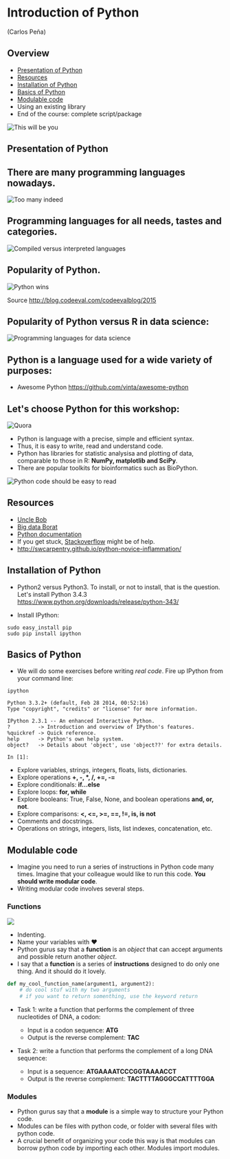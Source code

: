 # Introduction of Python

(Carlos Peña)


## Overview
* [Presentation of Python](#presentation-of-python)
* [Resources](#resources)
* [Installation of Python](#installation-of-python)
* [Basics of Python](#basics-of-python)
* [Modulable code](#modulable-code)
* Using an existing library
* End of the course: complete script/package

![This will be you](img/neo.jpg)

    

## Presentation of Python
## There are many programming languages nowadays.

   ![Too many indeed](img/programming_languages.png)

## Programming languages for all needs, tastes and categories.

   ![Compiled versus interpreted languages](img/compiled_vs_interpreted.png)

## Popularity of Python.

![Python wins](img/popularity_python1.png)
    
Source <http://blog.codeeval.com/codeevalblog/2015>

## Popularity of Python versus R in data science:

![Programming languages for data science](img/popularity_python2.png)
    
## Python is a language used for a wide variety of purposes:

* Awesome Python <https://github.com/vinta/awesome-python>

## Let's choose Python for this workshop:

![Quora](img/choose_python1.png)
    
* Python is language with a precise, simple and efficient syntax.
* Thus, it is easy to write, read and understand code.
* Python has libraries for statistic analysisa and plotting of data,
  comparable to those in R:  **NumPy, matplotlib and SciPy**.
* There are popular toolkits for bioinformatics such as BioPython.

![Python code should be easy to read](img/python_cute.jpg)

## Resources
* [Uncle Bob](https://www.youtube.com/watch?v=Ai2nZIobM3o)
* [Big data Borat](https://twitter.com/bigdataborat/status/355511037124030466)
* [Python documentation](https://www.python.org/doc/)
* If you get stuck, [Stackoverflow](http://stackoverflow.com/) might be of help.
* <http://swcarpentry.github.io/python-novice-inflammation/>

## Installation of Python
* Python2 versus Python3. To install, or not to install, that is the question. 
  Let's install Python 3.4.3 <https://www.python.org/downloads/release/python-343/>
  
* Install IPython:

```shell
sudo easy_install pip
sudo pip install ipython
```

## Basics of Python
* We will do some exercises before writing *real code*. Fire up IPython from 
your command line:

```shell
ipython
```

```ipython
Python 3.3.2+ (default, Feb 28 2014, 00:52:16) 
Type "copyright", "credits" or "license" for more information.

IPython 2.3.1 -- An enhanced Interactive Python.
?         -> Introduction and overview of IPython's features.
%quickref -> Quick reference.
help      -> Python's own help system.
object?   -> Details about 'object', use 'object??' for extra details.

In [1]: 
```

* Explore variables, strings, integers, floats, lists, dictionaries.
* Explore operations **+, -, \*, /, +=, -=**
* Explore conditionals: **if...else**
* Explore loops: **for, while**
* Explore booleans: True, False, None, and boolean operations **and, or, not**.
* Explore comparisons: **<, <=, >=, ==, !=, is, is not**
* Comments and docstrings.
* Operations on strings, integers, lists, list indexes, concatenation, etc.

## Modulable code
* Imagine you need to run a series of instructions in Python code many times.
  Imagine that your colleague would like to run this code. 
  **You should write modular code**.
* Writing modular code involves several steps.

### Functions
![](img/identing_code.jpg)

* Indenting.
* Name your variables with :heart:
* Python gurus say that a **function** is an *object* that can accept arguments
  and possible return another *object*.
* I say that a **function** is a series of **instructions** designed to do only
  one thing. And it should do it lovely.
  
```python
def my_cool_function_name(argument1, argument2):
    # do cool stuf with my two arguments
    # if you want to return somenthing, use the keyword return
```

* Task 1: write a function that performs the complement of three nucleotides
  of DNA, a codon:
    * Input is a codon sequence: **ATG**
    * Output is the reverse complement: **TAC**

* Task 2: write a function that performs the complement of a long DNA
  sequence:
    * Input is a sequence: **ATGAAAATCCCGGTAAAACCT**
    * Output is the reverse complement: **TACTTTTAGGGCCATTTTGGA**
    
### Modules
* Python gurus say that a **module** is a simple way to structure your Python 
  code.
* Modules can be files with python code, or folder with several files with python
  code.
* A crucial benefit of organizing your code this way is that modules can borrow
  python code by importing each other. Modules import modules.
